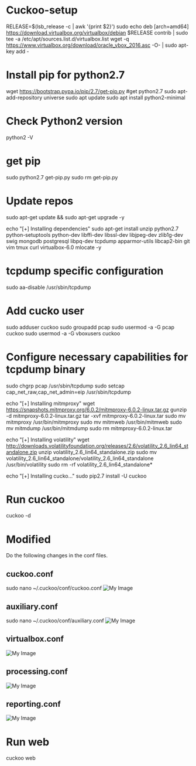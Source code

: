 # Cuckoo-setup
RELEASE=$(lsb_release -c | awk '{print $2}')
sudo echo deb [arch=amd64] https://download.virtualbox.org/virtualbox/debian $RELEASE contrib | sudo tee -a /etc/apt/sources.list.d/virtualbox.list
wget -q https://www.virtualbox.org/download/oracle_vbox_2016.asc -O- | sudo apt-key add -

# Install pip for python2.7
wget https://bootstrap.pypa.io/pip/2.7/get-pip.py
#get python2.7
sudo apt-add-repository universe
sudo apt update
sudo apt install python2-minimal
# Check Python2 version
python2 -V
# get pip
sudo python2.7 get-pip.py
sudo rm get-pip.py

# Update repos
sudo apt-get update && sudo apt-get upgrade -y

echo "[+] Installing dependencies"
sudo apt-get install unzip python2.7 python-setuptools python-dev libffi-dev libssl-dev libjpeg-dev zlib1g-dev swig mongodb postgresql libpq-dev tcpdump apparmor-utils libcap2-bin git vim tmux curl virtualbox-6.0 mlocate -y

# tcpdump specific configuration
sudo aa-disable /usr/sbin/tcpdump

# Add cucko user
sudo adduser cuckoo
sudo groupadd pcap
sudo usermod -a -G pcap cuckoo
sudo usermod -a -G vboxusers cuckoo

# Configure necessary capabilities for tcpdump binary
sudo chgrp pcap /usr/sbin/tcpdump
sudo setcap cap_net_raw,cap_net_admin=eip /usr/sbin/tcpdump

echo "[+] Installing mitmproxy"
wget https://snapshots.mitmproxy.org/6.0.2/mitmproxy-6.0.2-linux.tar.gz
gunzip -d mitmproxy-6.0.2-linux.tar.gz
tar -xvf mitmproxy-6.0.2-linux.tar
sudo mv mitmproxy /usr/bin/mitmproxy
sudo mv mitmweb /usr/bin/mitmweb
sudo mv mitmdump /usr/bin/mitmdump
sudo rm mitmproxy-6.0.2-linux.tar

echo "[+] Installing volatility"
wget http://downloads.volatilityfoundation.org/releases/2.6/volatility_2.6_lin64_standalone.zip
unzip volatility_2.6_lin64_standalone.zip
sudo mv volatility_2.6_lin64_standalone/volatility_2.6_lin64_standalone /usr/bin/volatility
sudo rm -rf volatility_2.6_lin64_standalone*

echo "[+] Installing cucko..."
sudo pip2.7 install -U cuckoo

# Run cuckoo
cuckoo -d

# Modified 
Do the following changes in the conf files.
## cuckoo.conf
sudo nano ~/.cuckoo/conf/cuckoo.conf
![My Image](https://miro.medium.com/v2/resize:fit:1400/format:webp/1*gRa__SqaSJ5_ff_nEO6IqQ.png)
## auxiliary.conf
sudo nano ~/.cuckoo/conf/auxiliary.conf
![My Image](https://miro.medium.com/v2/resize:fit:1400/format:webp/1*geqlZv8WhRyNCvq6sI3xmA.png)
## virtualbox.conf
![My Image](https://miro.medium.com/v2/resize:fit:1400/format:webp/1*rVuPBTp27H_-fCYmqvHGpw.png)
## processing.conf
![My Image](https://miro.medium.com/v2/resize:fit:1400/format:webp/1*geqlZv8WhRyNCvq6sI3xmA.png)
## reporting.conf
![My Image](https://miro.medium.com/v2/resize:fit:1400/format:webp/1*ht9rRc_1H345ta7EZzYzrw.png)

# Run web
cuckoo web


